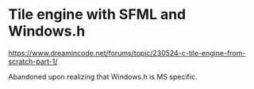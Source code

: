 # Tile engine with SFML and Windows.h
https://www.dreamincode.net/forums/topic/230524-c-tile-engine-from-scratch-part-1/

Abandoned upon realizing that Windows.h is MS specific.

